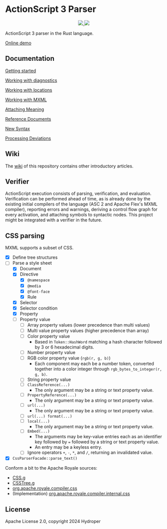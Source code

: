 # ActionScript 3 Parser

<p align="center">
  <a href="https://lib.rs/crates/as3_parser">
    <img src="https://img.shields.io/badge/lib.rs-green">
  </a>
  <a href="https://docs.rs/as3_parser">
    <img src="https://img.shields.io/badge/Rust%20API%20Documentation-gray">
  </a>
</p>

ActionScript 3 parser in the Rust language.

[Online demo](https://hydroper.github.io/as3parser/demo)

## Documentation

[Getting started](docs/getting-started.md)

[Working with diagnostics](docs/diagnostics.md)

[Working with locations](docs/locations.md)

[Working with MXML](docs/working-with-mxml.md)

[Attaching Meaning](docs/attaching-meaning.md)

[Reference Documents](docs/references.md)

[New Syntax](docs/new-syntax.md)

[Processing Deviations](docs/processing-deviations.md)

## Wiki

The [wiki](https://github.com/hydroper/as3parser/wiki) of this repository contains other introductory articles.

## Verifier

ActionScript execution consists of parsing, verification, and evaluation. Verification can be performed ahead of time, as is already done by the existing initial compilers of the language (ASC 2 and Apache Flex's MXML compiler), reporting errors and warnings, deriving a control flow graph for every activation, and attaching symbols to syntactic nodes. This project might be integrated with a verifier in the future.

## CSS parsing

MXML supports a subset of CSS.

- [x] Define tree structures
- [ ] Parse a style sheet
  - [x] Document
  - [x] Directive
    - [x] `@namespace`
    - [x] `@media`
    - [x] `@font-face`
    - [x] Rule
  - [x] Selector
  - [x] Selector condition
  - [x] Property
  - [ ] Property value
    - [ ] Array property values (lower precedence than multi values)
    - [ ] Multi value property values (higher precedence than array)
    - [ ] Color property value
      - Based in `Token::HashWord` matching a hash character followed by 3 or 6 hexadecimal digits.
    - [ ] Number property value
    - [ ] RGB color property value (`rgb(r, g, b)`)
      - Each component may each be a number token, converted together into a color integer through `rgb_bytes_to_integer(r, g, b)`.
    - [ ] String property value
    - [ ] `ClassReference(...)`
      - The only argument may be a string or text property value.
    - [ ] `PropertyReference(...)`
      - The only argument may be a string or text property value.
    - [ ] `url(...)`
      - The only argument may be a string or text property value.
    - [ ] `url(...) format(...)`
    - [ ] `local(...)`
      - The only argument may be a string or text property value.
    - [ ] `Embed(...)`
      - The arguments may be key-value entries each as an identifier key followed by `=` followed by a string or text property value.
      - An entry may be a keyless entry.
    - [ ] Ignore operators `+`, `-`, `*`, and `/`, returning an invalidated value.
- [x] `CssParserFacade::parse_text()`

Conform a bit to the Apache Royale sources:

- [CSS.g](https://github.com/apache/royale-compiler/blob/develop/compiler/src/main/antlr3/org/apache/royale/compiler/internal/css/CSS.g)
- [CSSTree.g](https://github.com/apache/royale-compiler/blob/develop/compiler/src/main/antlr3/org/apache/royale/compiler/internal/css/CSSTree.g)
- [org.apache.royale.compiler.css](https://github.com/apache/royale-compiler/tree/fc03f3b4fa9bc93e2492dc3dc7db045656b8fa24/compiler/src/main/java/org/apache/royale/compiler/css)
- (Implementation) [org.apache.royale.compiler.internal.css](https://github.com/apache/royale-compiler/tree/fc03f3b4fa9bc93e2492dc3dc7db045656b8fa24/compiler/src/main/java/org/apache/royale/compiler/internal/css)

## License

Apache License 2.0, copyright 2024 Hydroper
